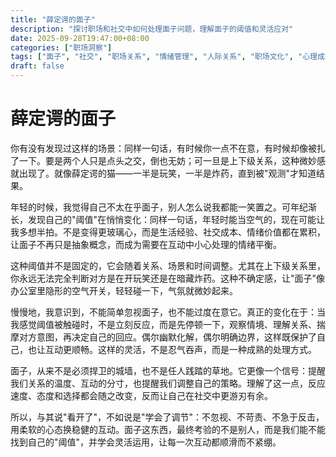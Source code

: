 ```yaml
---
title: "薛定谔的面子"
description: "探讨职场和社交中如何处理面子问题，理解面子的阈值和灵活应对"
date: 2025-09-28T19:47:00+08:00
categories: ["职场洞察"]
tags: ["面子", "社交", "职场关系", "情绪管理", "人际关系", "职场文化", "心理成本", "沟通", "职业发展"]
draft: false
---
```


# 薛定谔的面子

你有没有发现过这样的场景：同样一句话，有时候你一点不在意，有时候却像被扎了一下。要是两个人只是点头之交，倒也无妨；可一旦是上下级关系，这种微妙感就出现了。就像薛定谔的猫——一半是玩笑，一半是炸药，直到被"观测"才知道结果。

年轻的时候，我觉得自己不太在乎面子，别人怎么说我都能一笑置之。可年纪渐长，发现自己的"阈值"在悄悄变化：同样一句话，年轻时能当空气的，现在可能让我多想半拍。不是变得更玻璃心，而是生活经验、社交成本、情绪价值都在累积，让面子不再只是抽象概念，而成为需要在互动中小心处理的情绪平衡。

这种阈值并不是固定的，它会随着关系、场景和时间调整。尤其在上下级关系里，你永远无法完全判断对方是在开玩笑还是在暗藏炸药。这种不确定感，让"面子"像办公室里隐形的空气开关，轻轻碰一下，气氛就微妙起来。

慢慢地，我意识到，不能简单忽视面子，也不能过度在意它。真正的变化在于：当我感觉阈值被触碰时，不是立刻反应，而是先停顿一下，观察情境、理解关系、揣摩对方意图，再决定自己的回应。偶尔幽默化解，偶尔明确边界，这样既保护了自己，也让互动更顺畅。这样的灵活，不是忍气吞声，而是一种成熟的处理方式。

面子，从来不是必须捍卫的城墙，也不是任人践踏的草地。它更像一个信号：提醒我们关系的温度、互动的分寸，也提醒我们调整自己的策略。理解了这一点，反应速度、态度和选择都会随之改变，反而让自己在社交中更游刃有余。

所以，与其说"看开了"，不如说是"学会了调节"：不忽视、不苛责、不急于反击，用柔软的心态换稳健的互动。面子这东西，最终考验的不是别人，而是我们能不能找到自己的"阈值"，并学会灵活运用，让每一次互动都顺滑而不紧绷。
